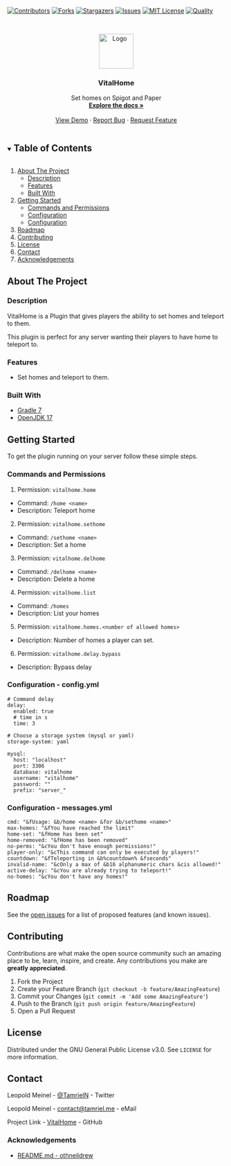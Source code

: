 <!-- PROJECT SHIELDS -->
[![Contributors][contributors-shield]][contributors-url]
[![Forks][forks-shield]][forks-url]
[![Stargazers][stars-shield]][stars-url]
[![Issues][issues-shield]][issues-url]
[![MIT License][license-shield]][license-url]
[![Quality][quality-shield]][quality-url]

<!-- PROJECT LOGO -->
<!--suppress ALL -->
<br />
<p align="center">
  <a href="https://github.com/LeoMeinel/VitalHome">
    <img src="images/logo.png" alt="Logo" width="80" height="80">
  </a>

<h3 align="center">VitalHome</h3>

  <p align="center">
    Set homes on Spigot and Paper
    <br />
    <a href="https://github.com/LeoMeinel/VitalHome"><strong>Explore the docs »</strong></a>
    <br />
    <br />
    <a href="https://github.com/LeoMeinel/VitalHome">View Demo</a>
    ·
    <a href="https://github.com/LeoMeinel/VitalHome/issues">Report Bug</a>
    ·
    <a href="https://github.com/LeoMeinel/VitalHome/issues">Request Feature</a>
  </p>

<!-- TABLE OF CONTENTS -->
<details open="open">
  <summary><h2 style="display: inline-block">Table of Contents</h2></summary>
  <ol>
    <li>
      <a href="#about-the-project">About The Project</a>
      <ul>
        <li><a href="#description">Description</a></li>
        <li><a href="#features">Features</a></li>
        <li><a href="#built-with">Built With</a></li>
      </ul>
    </li>
    <li>
      <a href="#getting-started">Getting Started</a>
      <ul>
        <li><a href="#commands-and-permissions">Commands and Permissions</a></li>
        <li><a href="#configuration - config.yml">Configuration</a></li>
		<li><a href="#configuration - messages.yml">Configuration</a></li>
      </ul>
    </li>
    <li><a href="#roadmap">Roadmap</a></li>
    <li><a href="#contributing">Contributing</a></li>
    <li><a href="#license">License</a></li>
    <li><a href="#contact">Contact</a></li>
    <li><a href="#acknowledgements">Acknowledgements</a></li>
  </ol>
</details>

<!-- ABOUT THE PROJECT -->

## About The Project

### Description

VitalHome is a Plugin that gives players the ability to set homes and teleport to them.

This plugin is perfect for any server wanting their players to have home to teleport to.

### Features

* Set homes and teleport to them.

### Built With

* [Gradle 7](https://docs.gradle.org/7.4/release-notes.html)
* [OpenJDK 17](https://openjdk.java.net/projects/jdk/17/)

<!-- GETTING STARTED -->

## Getting Started

To get the plugin running on your server follow these simple steps.

### Commands and Permissions

1. Permission: `vitalhome.home`

* Command: `/home <name>`
* Description: Teleport home

2. Permission: `vitalhome.sethome`

* Command: `/sethome <name>`
* Description: Set a home

3. Permission: `vitalhome.delhome`

* Command: `/delhome <name>`
* Description: Delete a home

4. Permission: `vitalhome.list`

* Command: `/homes`
* Description: List your homes

5. Permission: `vitalhome.homes.<number of allowed homes>`

* Description: Number of homes a player can set.

6. Permission: `vitalhome.delay.bypass`

* Description: Bypass delay

### Configuration - config.yml

```
# Command delay
delay:
  enabled: true
  # time in s
  time: 3

# Choose a storage system (mysql or yaml)
storage-system: yaml

mysql:
  host: "localhost"
  port: 3306
  database: vitalhome
  username: "vitalhome"
  password: ""
  prefix: "server_"
```

### Configuration - messages.yml

```
cmd: "&fUsage: &b/home <name> &for &b/sethome <name>"
max-homes: "&fYou have reached the limit"
home-set: "&fHome has been set"
home-removed: "&fHome has been removed"
no-perms: "&cYou don't have enough permissions!"
player-only: "&cThis command can only be executed by players!"
countdown: "&fTeleporting in &b%countdown% &fseconds"
invalid-name: "&cOnly a max of &b16 alphanumeric chars &cis allowed!"
active-delay: "&cYou are already trying to teleport!"
no-homes: "&cYou don't have any homes!"
```

<!-- ROADMAP -->

## Roadmap

See the [open issues](https://github.com/LeoMeinel/VitalHome/issues) for a list of proposed features (and known
issues).

<!-- CONTRIBUTING -->

## Contributing

Contributions are what make the open source community such an amazing place to be, learn, inspire, and create. Any
contributions you make are **greatly appreciated**.

1. Fork the Project
2. Create your Feature Branch (`git checkout -b feature/AmazingFeature`)
3. Commit your Changes (`git commit -m 'Add some AmazingFeature'`)
4. Push to the Branch (`git push origin feature/AmazingFeature`)
5. Open a Pull Request

<!-- LICENSE -->

## License

Distributed under the GNU General Public License v3.0. See `LICENSE` for more information.

<!-- CONTACT -->

## Contact

Leopold Meinel - [@TamrielN](https://twitter.com/TamrielN) - Twitter

Leopold Meinel - [contact@tamriel.me](mailto:contact@tamriel.me) - eMail

Project Link - [VitalHome](https://github.com/LeoMeinel/VitalHome) - GitHub

<!-- ACKNOWLEDGEMENTS -->

### Acknowledgements

* [README.md - othneildrew](https://github.com/othneildrew/Best-README-Template)

<!-- MARKDOWN LINKS & IMAGES -->

[contributors-shield]: https://img.shields.io/github/contributors-anon/LeoMeinel/VitalHome?style=for-the-badge

[contributors-url]: https://github.com/LeoMeinel/VitalHome/graphs/contributors

[forks-shield]: https://img.shields.io/github/forks/LeoMeinel/VitalHome?label=Forks&style=for-the-badge

[forks-url]: https://github.com/LeoMeinel/VitalHome/network/members

[stars-shield]: https://img.shields.io/github/stars/LeoMeinel/VitalHome?style=for-the-badge

[stars-url]: https://github.com/LeoMeinel/VitalHome/stargazers

[issues-shield]: https://img.shields.io/github/issues/LeoMeinel/VitalHome?style=for-the-badge

[issues-url]: https://github.com/LeoMeinel/VitalHome/issues

[license-shield]: https://img.shields.io/github/license/LeoMeinel/VitalHome?style=for-the-badge

[license-url]: https://github.com/LeoMeinel/VitalHome/blob/main/LICENSE

[quality-shield]: https://img.shields.io/codefactor/grade/github/LeoMeinel/VitalHome?style=for-the-badge

[quality-url]: https://www.codefactor.io/repository/github/LeoMeinel/VitalHome

